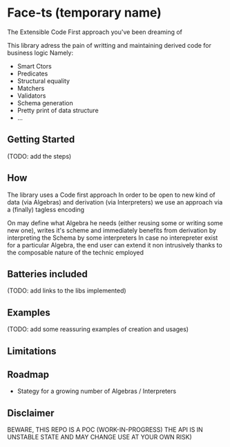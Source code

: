 # Face-ts (temporary name)

The Extensible Code First approach you've been dreaming of

This library adress the pain of writting and maintaining derived code for business logic
Namely:

- Smart Ctors
- Predicates
- Structural equality
- Matchers
- Validators
- Schema generation
- Pretty print of data structure
- ...

## Getting Started

(TODO: add the steps)

## How

The library uses a Code first approach
In order to be open to new kind of data (via Algebras) and derivation (via Interpreters) we use an approach via a (finally) tagless encoding

On may define what Algebra he needs (either reusing some or writing some new one), writes it's scheme and immediately benefits from derivation by interpreting the Schema by some interpreters
In case no interepreter exist for a particular Algebra, the end user can extend it non intrusively thanks to the composable nature of the technic employed

## Batteries included

(TODO: add links to the libs implemented)

## Examples

(TODO: add some reassuring examples of creation and usages)

## Limitations

## Roadmap

- Stategy for a growing number of Algebras / Interpreters

## Disclaimer

BEWARE, THIS REPO IS A POC (WORK-IN-PROGRESS)
THE API IS IN UNSTABLE STATE AND MAY CHANGE
USE AT YOUR OWN RISK)
